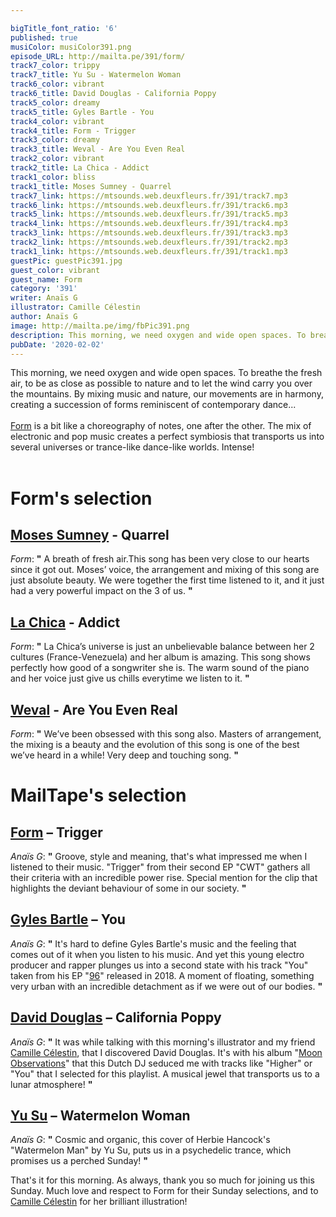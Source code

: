 ```yaml
---

bigTitle_font_ratio: '6'
published: true
musiColor: musiColor391.png
episode_URL: http://mailta.pe/391/form/
track7_color: trippy
track7_title: Yu Su - Watermelon Woman
track6_color: vibrant
track6_title: David Douglas - California Poppy
track5_color: dreamy
track5_title: Gyles Bartle - You
track4_color: vibrant
track4_title: Form - Trigger
track3_color: dreamy
track3_title: Weval - Are You Even Real
track2_color: vibrant
track2_title: La Chica - Addict
track1_color: bliss
track1_title: Moses Sumney - Quarrel
track7_link: https://mtsounds.web.deuxfleurs.fr/391/track7.mp3
track6_link: https://mtsounds.web.deuxfleurs.fr/391/track6.mp3
track5_link: https://mtsounds.web.deuxfleurs.fr/391/track5.mp3
track4_link: https://mtsounds.web.deuxfleurs.fr/391/track4.mp3
track3_link: https://mtsounds.web.deuxfleurs.fr/391/track3.mp3
track2_link: https://mtsounds.web.deuxfleurs.fr/391/track2.mp3
track1_link: https://mtsounds.web.deuxfleurs.fr/391/track1.mp3
guestPic: guestPic391.jpg
guest_color: vibrant
guest_name: Form
category: '391'
writer: Anaïs G
illustrator: Camille Célestin
author: Anaïs G
image: http://mailta.pe/img/fbPic391.png
description: This morning, we need oxygen and wide open spaces. To breathe the fresh air, to be as close as possible to nature and to let the wind carry you over the mountains. By mixing music and nature, our movements are in harmony, creating a succession of forms reminiscent of contemporary dance...
pubDate: '2020-02-02'
---
```

This morning, we need oxygen and wide open spaces. To breathe the fresh air, to be as close as possible to nature and to let the wind carry you over the mountains. By mixing music and nature, our movements are in harmony, creating a succession of forms reminiscent of contemporary dance...
<br><br>
[Form](https://www.facebook.com/akousmaticform/) is a bit like a choreography of notes, one after the other. The mix of electronic and pop music creates a perfect symbiosis that transports us into several universes or trance-like dance-like worlds. Intense!
<br><br>


# Form's selection

##  [Moses Sumney](https://www.mosessumney.com/) - Quarrel
_Form_: **"** A breath of fresh air.This song has been very close to our hearts since it got out. Moses’ voice, the arrangement and mixing of this song are just absolute beauty. We were together the first time listened to it, and it just had a very powerful impact on the 3 of us. **"** 

##  [La Chica](https://www.facebook.com/LaChicaBelleville/) - Addict
_Form_: **"** La Chica’s universe is just an unbelievable balance between her 2 cultures (France-Venezuela) and her album is amazing. This song shows perfectly how good of a songwriter she is. The warm sound of the piano and her voice just give us chills everytime we listen to it. **"** 

##  [Weval](https://weval.net/) - Are You Even Real
_Form_: **"** We’ve been obsessed with this song also. Masters of arrangement, the mixing is a beauty and the evolution of this song is one of the best we’ve heard in a while! Very deep and touching song. **"** 


# MailTape's selection

## [Form](https://soundcloud.com/formtouch) – Trigger
_Anaïs G_: **"** Groove, style and meaning, that's what impressed me when I listened to their music. "Trigger" from their second EP "CWT" gathers all their criteria with an incredible power rise. Special mention for the clip that highlights the deviant behaviour of some in our society. **"** 

## [Gyles Bartle](http://www.gylesbartle.co.uk/) – You
_Anaïs G_: **"** It's hard to define Gyles Bartle's music and the feeling that comes out of it when you listen to his music. And yet this young electro producer and rapper plunges us into a second state with his track "You" taken from his EP "[96](https://soundcloud.com/gylesbartle/sets/96-20)" released in 2018. A moment of floating, something very urban with an incredible detachment as if we were out of our bodies. **"** 

## [David Douglas](https://www.facebook.com/musicdaviddouglas/) – California Poppy
_Anaïs G_: **"** It was while talking with this morning's illustrator and my friend [Camille Célestin](https://www.instagram.com/bravocamo/), that I discovered David Douglas. It's with his album "[Moon Observations](https://soundcloud.com/daviddouglasmusic/sets/david-douglas-moon-observations-atomnation)" that this Dutch DJ seduced me with tracks like "Higher" or "You" that I selected for this playlist. A musical jewel that transports us to a lunar atmosphere! **"** 

## [Yu Su](https://soundcloud.com/yu_su) – Watermelon Woman
_Anaïs G_: **"** Cosmic and organic, this cover of Herbie Hancock's "Watermelon Man" by Yu Su, puts us in a psychedelic trance, which promises us a perched Sunday! **"** 


 That's it for this morning. As always, thank you so much for joining us this Sunday. Much love and respect to Form for their Sunday selections, and to [Camille Célestin](https://www.instagram.com/bravocamo/) for her brilliant illustration!
